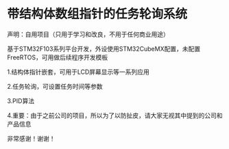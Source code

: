 # 带结构体数组指针的任务轮询系统
 声明：自用项目（只用于学习和改良，不用于任何商业用途）
 
 基于STM32F103系列平台开发，外设使用STM32CubeMX配置，未配置FreeRTOS，可用做后续程序开发模板
 
1.结构体指针嵌套，可用于LCD屏幕显示等一系列应用

2.任务轮询，可设置任务时间等参数

3.PID算法

4.重要：由于之前公司的项目，所以为了以防扯皮，请大家无视其中提到的公司和产品信息

非常感谢！谢谢！
